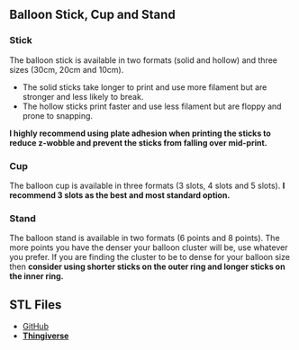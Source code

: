 ## Balloon Stick, Cup and Stand

### Stick

The balloon stick is available in two formats (solid and hollow) and three sizes (30cm, 20cm and 10cm).

 - The solid sticks take longer to print and use more filament but are stronger and less likely to break.
 - The hollow sticks print faster and use less filament but are floppy and prone to snapping.

**I highly recommend using plate adhesion when printing the sticks to reduce z-wobble and prevent the sticks from falling over mid-print.**

### Cup

The balloon cup is available in three formats (3 slots, 4 slots and 5 slots). **I recommend 3 slots as the best and most standard option.**

### Stand

The balloon stand is available in two formats (6 points and 8 points). The more points you have the denser your balloon cluster will be, use whatever you prefer. If you are finding the cluster to be to dense for your balloon size then **consider using shorter sticks on the outer ring and longer sticks on the inner ring.**

## STL Files

 - [GitHub](https://github.com/jgphilpott/things/tree/main/etc/balloon_stick/stl)
 - **[Thingiverse](https://www.thingiverse.com/thing:6461378)**
